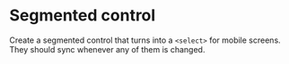 # Segmented control

Create a segmented control that turns into a `<select>` for mobile screens.
They should sync whenever any of them is changed.
